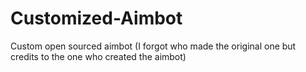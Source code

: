 # Customized-Aimbot
Custom open sourced aimbot (I forgot who made the original one but credits to the one who created the aimbot)

